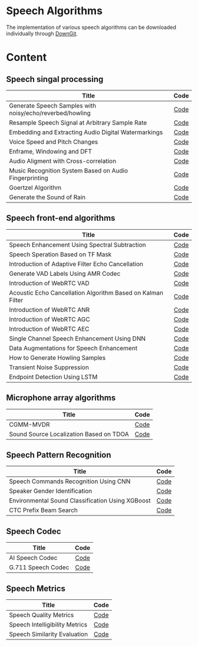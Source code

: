 # Speech Algorithms

The implementation of various speech algorithms can be downloaded individually through [DownGit](https://minhaskamal.github.io/DownGit/#/home).

# Content

## Speech singal processing
| Title        |  Code  |
| --------   | :----:  |
| Generate Speech Samples with noisy/echo/reverbed/howling    |   [Code](https://github.com/Ryuk17/SpeechAlgorithms/tree/master/SpeechAugmentation)  |
| Resample Speech Signal at Arbitrary Sample Rate     |   [Code](https://github.com/Ryuk17/SpeechAlgorithms/tree/master/Resample)     |
| Embedding and Extracting Audio Digital Watermarkings     |   [Code](https://github.com/Ryuk17/SpeechAlgorithms/tree/master/Watermarking)     |
| Voice Speed and Pitch Changes       |   [Code](https://github.com/Ryuk17/SpeechAlgorithms/tree/master/VoiceChange)     |
| Enframe, Windowing and DFT     |   [Code](https://github.com/Ryuk17/SpeechAlgorithms/tree/master/EnframeWindowFFT)     |
| Audio Aligment with Cross-correlation  | [Code](https://github.com/Ryuk17/SpeechAlgorithms/tree/master/AudioAlignment)     |
| Music Recognition System Based on Audio Fingerprinting |  [Code](https://github.com/Ryuk17/SpeechAlgorithms/tree/master/AudioFingerPrinting)     |
| Goertzel Algorithm  |    [Code](https://github.com/Ryuk17/SpeechAlgorithms/tree/master/Goertzel)     |
| Generate the Sound of Rain       |   [Code](https://github.com/Ryuk17/SpeechAlgorithms/tree/master/DesignSound)     |

## Speech front-end algorithms
| Title        |   Code  |
| --------   |  :----:  |
| Speech Enhancement Using Spectral Subtraction |  [Code](https://github.com/Ryuk17/SpeechAlgorithms/tree/master/SpectralSubtraction)     |
| Speech Speration Based on TF Mask   |  [Code](https://github.com/Ryuk17/SpeechAlgorithms/tree/master/SpeechSperation)   |
| Introduction of Adaptive Filter Echo Cancellation   |  [Code](https://github.com/Ryuk17/SpeechAlgorithms/tree/master/AcousticEchoCancellation)  |
| Generate VAD Labels Using AMR Codec      |  [Code](https://github.com/Ryuk17/SpeechAlgorithms/tree/master/VoiceActivityDetection/VADCoder) |
| Introduction of WebRTC VAD     |   [Code](https://github.com/Ryuk17/SpeechAlgorithms/tree/master/WebRTC_VAD)     |
| Acoustic Echo Cancellation Algorithm Based on Kalman Filter     |    [Code](https://github.com/Ryuk17/SpeechAlgorithms/tree/master/AcousticEchoCancellation)     |
| Introduction of WebRTC ANR |   [Code](https://github.com/Ryuk17/SpeechAlgorithms/tree/master/WebRTC_ANR)     |
| Introduction of WebRTC AGC     |   [Code](https://github.com/Ryuk17/SpeechAlgorithms/tree/master/WebRTC_AGC)     |
| Introduction of WebRTC AEC      |   [Code](https://github.com/Ryuk17/SpeechAlgorithms/tree/master/WebRTC_AEC)     |
| Single Channel Speech Enhancement Using DNN       |    [Code](https://github.com/Ryuk17/SpeechAlgorithms/tree/master/SpeechEnhancement)  |
| Data Augmentations for Speech Enhancement  |[Code](https://github.com/Ryuk17/noise-xorcist/tree/main/datasets)  |
| How to Generate Howling Samples     |   [Code](https://github.com/Ryuk17/noise-xorcist/tree/main/datasets)     |
| Transient Noise Suppression      |    [Code](https://github.com/Ryuk17/SpeechAlgorithms/tree/master/TransientInterferenceSuppression)     |
| Endpoint Detection Using LSTM    | [Code](https://github.com/Ryuk17/SpeechAlgorithms/tree/master/VoiceActivityDetection)  |


## Microphone array algorithms
| Title        |   Code  |
| --------   |  :----:  |
| CGMM-MVDR   | [Code](https://github.com/Ryuk17/SpeechAlgorithms/tree/master/Beamforming/CGMM-MVDR)  |
| Sound Source Localization Based on TDOA      |    [Code](https://github.com/Ryuk17/SpeechAlgorithms/tree/master/SoundSourceLocalization)     |


## Speech Pattern Recognition
| Title        |   Code  |
| --------   |  :----:  |
| Speech Commands Recognition Using CNN   |  [Code](https://github.com/Ryuk17/SpeechAlgorithms/tree/master/CommandRecognition) |
| Speaker Gender Identification  | [Code](https://github.com/Ryuk17/SpeechAlgorithms/tree/master/GenderClassify)  |
| Environmental Sound Classification Using XGBoost       |   [Code](https://github.com/Ryuk17/SpeechAlgorithms/tree/master/EnvironmentSoundClassification)     |
| CTC Prefix Beam Search      |   [Code](https://github.com/Ryuk17/SpeechAlgorithms/tree/master/CtcSearcher)     |


## Speech Codec
| Title        | Code  |
| --------   | :----:  |
| AI Speech Codec     |   [Code](https://github.com/Ryuk17/SpeechAlgorithms/tree/master/SpeechCodec)     |
| G.711 Speech Codec     |    [Code](https://github.com/Ryuk17/SpeechAlgorithms/tree/master/SpeechCodec/G711)     |


## Speech Metrics
| Title        |  Code  |
| --------   |  :----:  |
| Speech Quality Metrics     |  [Code](https://github.com/Ryuk17/SpeechAlgorithms/tree/master/SpeechQualityMeasures)     |
| Speech Intelligibility Metrics      |  [Code](https://github.com/Ryuk17/SpeechAlgorithms/tree/master/SpeechIntelligibilityMetrics)     |
| Speech Similarity Evaluation      |   [Code](https://github.com/Ryuk17/SpeechAlgorithms/tree/master/DynamicTimeWarping)     |






